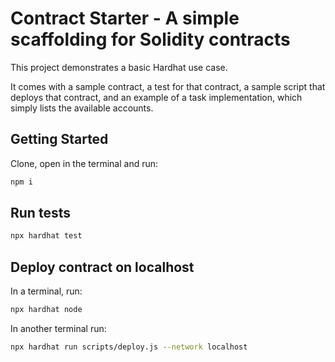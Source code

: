 # Contract Starter - A simple scaffolding for Solidity contracts

This project demonstrates a basic Hardhat use case. 

It comes with a sample contract, a test for that contract, a sample script that deploys that contract, and an example of a task implementation, which simply lists the available accounts.

## Getting Started

Clone, open in the terminal and run:

```bash 
npm i
```

## Run tests

```bash
npx hardhat test
```

## Deploy contract on localhost

In a terminal, run:
```bash
npx hardhat node
```

In another terminal run:
```bash
npx hardhat run scripts/deploy.js --network localhost
```